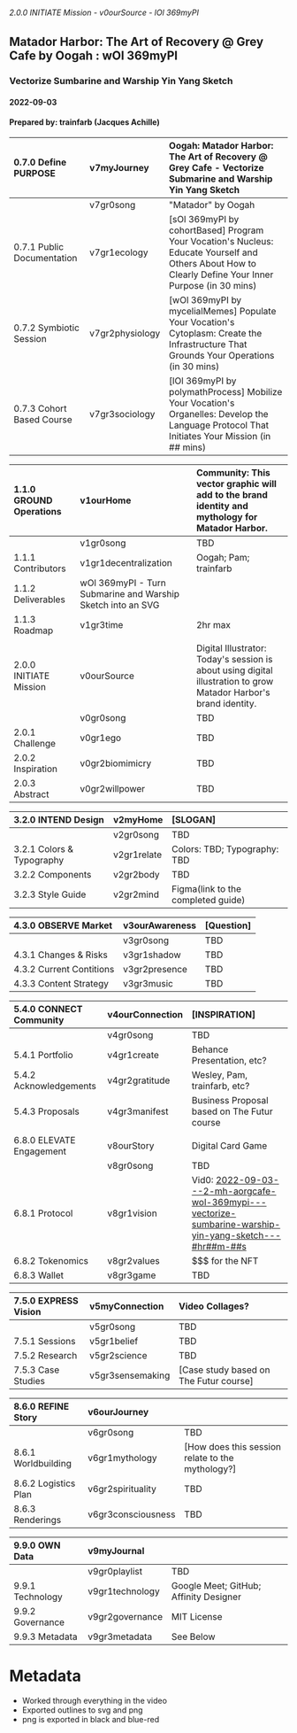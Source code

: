 ###### 2.0.0 INITIATE Mission - v0ourSource - lOl 369myPI
## Matador Harbor: The Art of Recovery @ Grey Cafe by Oogah : wOl 369myPI
### Vectorize Sumbarine and Warship Yin Yang Sketch
#### 2022-09-03
#### Prepared by: trainfarb (Jacques Achille)

| 0.7.0 Define PURPOSE | v7myJourney | Oogah: Matador Harbor: The Art of Recovery @ Grey Cafe - Vectorize Submarine and Warship Yin Yang Sketch |
|:-------------|:-----|:-----------|
|  |  v7gr0song | "Matador" by Oogah |
| 0.7.1 Public Documentation |  v7gr1ecology | [sOl 369myPI by cohortBased] Program Your Vocation's Nucleus: Educate Yourself and Others About How to Clearly Define Your Inner Purpose (in 30 mins)  |
| 0.7.2 Symbiotic Session |  v7gr2physiology | [wOl 369myPI by mycelialMemes] Populate Your Vocation's Cytoplasm: Create the Infrastructure That Grounds Your Operations (in 30 mins) |
| 0.7.3 Cohort Based Course |  v7gr3sociology | [lOl 369myPI by polymathProcess] Mobilize Your Vocation's Organelles: Develop the Language Protocol That Initiates Your Mission (in ## mins) |

| 1.1.0 GROUND Operations | v1ourHome | Community: This vector graphic will add to the brand identity and mythology for Matador Harbor. |
|:-------------|:-----|:-----------|
|  |  v1gr0song | TBD |
| 1.1.1 Contributors |  v1gr1decentralization | Oogah; Pam; trainfarb |
| 1.1.2 Deliverables |  wOl 369myPI - Turn Submarine and Warship Sketch into an SVG |
| 1.1.3 Roadmap |  v1gr3time  | 2hr max |
|  |  |  |
| 2.0.0 INITIATE Mission | v0ourSource | Digital Illustrator: Today's session is about using digital illustration to grow Matador Harbor's brand identity. |
|  |  v0gr0song | TBD |
| 2.0.1 Challenge |  v0gr1ego | TBD |
| 2.0.2 Inspiration |  v0gr2biomimicry | TBD |
| 2.0.3 Abstract |  v0gr2willpower | TBD |

| 3.2.0 INTEND Design | v2myHome | [SLOGAN] |
|:-------------|:-----|:-----------|
|  |  v2gr0song | TBD |
| 3.2.1 Colors & Typography |  v2gr1relate | Colors: TBD; Typography: TBD |
| 3.2.2 Components |  v2gr2body | TBD |
| 3.2.3 Style Guide |  v2gr2mind | Figma(link to the completed guide) |

| 4.3.0 OBSERVE Market | v3ourAwareness | [Question] |
|:-------------|:-----|:-----------|
|  |  v3gr0song | TBD |
| 4.3.1 Changes & Risks |  v3gr1shadow | TBD |
| 4.3.2 Current Contitions |  v3gr2presence | TBD |
| 4.3.3 Content Strategy |  v3gr3music | TBD |

| 5.4.0 CONNECT Community | v4ourConnection | [INSPIRATION] |
|:-------------|:-----|:-----------|
|  |  v4gr0song | TBD |
| 5.4.1 Portfolio |  v4gr1create | Behance Presentation, etc? |
| 5.4.2 Acknowledgements |  v4gr2gratitude | Wesley, Pam, trainfarb, etc? |
| 5.4.3 Proposals |  v4gr3manifest | Business Proposal based on The Futur course |
|  |  |  |
| 6.8.0 ELEVATE Engagement | v8ourStory | Digital Card Game |
|  |  v8gr0song | TBD |
| 6.8.1 Protocol |  v8gr1vision | Vid0: [2022-09-03---2-mh-aorgcafe-wol-369mypi---vectorize-sumbarine-warship-yin-yang-sketch---#hr##m-##s]() |
| 6.8.2 Tokenomics |  v8gr2values | $$$ for the NFT |
| 6.8.3 Wallet |  v8gr3game | TBD |

| 7.5.0 EXPRESS Vision | v5myConnection | Video Collages? |
|:-------------|:-----|:-----------|
|  |  v5gr0song | TBD |
| 7.5.1 Sessions |  v5gr1belief | TBD |
| 7.5.2 Research |  v5gr2science | TBD |
| 7.5.3 Case Studies |  v5gr3sensemaking | [Case study based on The Futur course] |

| 8.6.0 REFINE Story | v6ourJourney |  |
|:-------------|:-----|:-----------|
|  |  v6gr0song | TBD |
| 8.6.1 Worldbuilding |  v6gr1mythology | [How does this session relate to the mythology?] |
| 8.6.2 Logistics Plan |  v6gr2spirituality | TBD |
| 8.6.3 Renderings |  v6gr3consciousness | TBD |

| 9.9.0 OWN Data | v9myJournal |  |
|:-------------|:-----|:-----------|
|  |  v9gr0playlist | TBD |
| 9.9.1 Technology |  v9gr1technology | Google Meet; GitHub; Affinity Designer |
| 9.9.2 Governance |  v9gr2governance | MIT License |
| 9.9.3 Metadata |  v9gr3metadata | See Below |

# Metadata
- Worked through everything in the video
- Exported outlines to svg and png
- png is exported in black and blue-red
